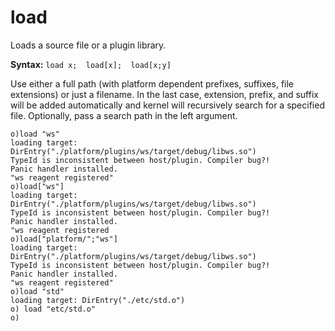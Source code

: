 # load

Loads a source file or a plugin library.

**Syntax:** ```load x;  load[x];  load[x;y]```

Use either a full path (with platform dependent prefixes, suffixes, file extensions) or just a filename. In the last case, extension, prefix, and suffix will be added automatically and kernel will recursively search for a specified file. Optionally, pass a search path in the left argument.

```o
o)load "ws"
loading target: DirEntry("./platform/plugins/ws/target/debug/libws.so")
TypeId is inconsistent between host/plugin. Compiler bug?!
Panic handler installed.
"ws reagent registered"
o)load["ws"]
loading target: DirEntry("./platform/plugins/ws/target/debug/libws.so")
TypeId is inconsistent between host/plugin. Compiler bug?!
Panic handler installed.
"ws reagent registered
o)load["platform/";"ws"]
loading target: DirEntry("./platform/plugins/ws/target/debug/libws.so")
TypeId is inconsistent between host/plugin. Compiler bug?!
Panic handler installed.
"ws reagent registered"
o)load "std"
loading target: DirEntry("./etc/std.o")
o) load "etc/std.o"
o)
```

